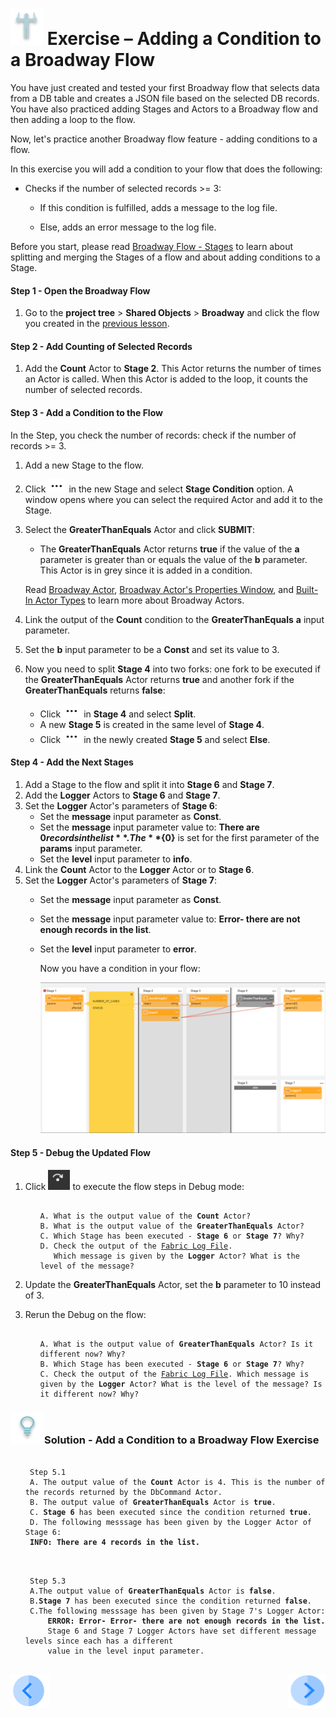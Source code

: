 # ![](/academy/images/Exercise.png) Exercise – Adding a Condition to a Broadway Flow 

You have just created and tested your first Broadway flow that selects data from a DB table and creates a JSON file based on the selected DB records. You have also practiced adding Stages and Actors to a Broadway flow and then adding a loop to the flow. 

Now, let's practice another Broadway flow feature - adding conditions to a flow. 


In this exercise you will add a condition to your flow that does the following:

- Checks if the number of selected records >= 3:  

  - If this condition is fulfilled, adds a message to the log file.

  - Else, adds an error message to the log file.

    

Before you start, please read [Broadway Flow - Stages](/articles/19_Broadway/19_broadway_flow_stages.md) to learn about splitting and merging the Stages of a flow and about adding conditions to a Stage. 

#### Step 1 - Open the Broadway Flow
1. Go to the **project tree** > **Shared Objects** > **Broadway** and click the flow you created in the [previous lesson](/academy/Training_Level_1/99_Broadway/05_create_broadway_flow.md).

#### Step 2 - Add Counting of Selected Records

1. Add the **Count** Actor to **Stage 2**. This Actor returns the number of times an Actor is called. When this Actor is added to the loop, it counts the number of selected records.

#### Step 3 - Add a Condition to the Flow

In the Step, you check the number of records: check if the number of records >= 3. 

1. Add a new Stage to the flow.

2. Click ![three dots](/academy/Training_Level_1/99_Broadway/images/three_dots_icon.png) in the new Stage and select  **Stage Condition** option. A window opens where you can select the required Actor and add it to the Stage.

3. Select the **GreaterThanEquals** Actor and click  **SUBMIT**:

     - The **GreaterThanEquals** Actor returns **true** if the value of the **a** parameter is greater than or equals the value of the **b** parameter. This Actor is in grey since it is added in a condition.

     Read [Broadway Actor](/articles/19_Broadway/03_broadway_actor.md), [Broadway Actor's Properties Window](/articles/19_Broadway/03_broadway_actor_window.md), and [Built-In Actor Types](/articles/19_Broadway/04_built_in_actor_types.md) to learn more about Broadway Actors.

4. Link the output of the **Count** condition to the **GreaterThanEquals** **a** input parameter.

5.  Set the **b** input parameter to be a **Const** and set its value to 3.

6. Now you need to split **Stage 4** into two forks: one fork to be executed if the **GreaterThanEquals** Actor returns **true** and another fork if the **GreaterThanEquals** returns **false**:

      - Click ![three dots](/academy/Training_Level_1/99_Broadway/images/three_dots_icon.png) in **Stage 4** and select **Split**. 
      - A new **Stage 5** is created in the same level of **Stage 4**.  
      - Click ![three dots](/academy/Training_Level_1/99_Broadway/images/three_dots_icon.png) in the newly created **Stage 5** and select **Else**.

#### Step 4 - Add the Next Stages

1. Add a Stage to the flow and split it into **Stage 6** and **Stage 7**.
2. Add the **Logger** Actors to **Stage 6** and **Stage 7**.
3. Set the **Logger** Actor's parameters of **Stage 6**:
   - Set the **message** input parameter as **Const**.
   - Set the **message** input parameter value to: **There are ${0} records in the list**. The **${0}** is set for the first parameter of the **params** input parameter.
   - Set the **level** input parameter to **info**.
4. Link the **Count** Actor to the **Logger** Actor or to **Stage 6**.
5. Set the **Logger** Actor's parameters of **Stage 7**:
   - Set the **message** input parameter as **Const**.
   
   - Set the **message** input parameter value to: **Error- there are not enough records in the list**.
   
   - Set the **level** input parameter to **error**.
   
     Now you have a condition in your flow:
   
     ![image](/academy/Training_Level_1/99_Broadway/images/MyFirstFlow_including_condition.png)

#### Step 5 - Debug the Updated Flow

1. Click ![Debug Step](/academy/Training_Level_1/99_Broadway/images/debug_step_icon.png) to execute the flow steps in Debug mode:

   <ul>
   <pre><code>
   A. What is the output value of the <strong>Count</strong> Actor? 
   B. What is the output value of the <strong>GreaterThanEquals</strong> Actor? 
   C. Which Stage has been executed - <strong>Stage 6</strong> or <strong>Stage 7</strong>? Why?
   D. Check the output of the <a href="/articles/13_LUDB_viewer_and_studio_debug_capabilities/02_fabric_studio_log_files.md">Fabric Log File</a>. 
      Which message is given by the <strong>Logger</strong> Actor? What is the level of the message? 
   </code></pre>
   </ul>
   
   
2. Update the **GreaterThanEquals** Actor, set the **b** parameter to 10 instead of 3.

3. Rerun the Debug on the flow: 

   <ul>
   <pre><code>
   A. What is the output value of <strong>GreaterThanEquals</strong> Actor? Is it different now? Why? 
   B. Which Stage has been executed - <strong>Stage 6</strong> or <strong>Stage 7</strong>? Why?
   C. Check the output of the <a href="/articles/13_LUDB_viewer_and_studio_debug_capabilities/02_fabric_studio_log_files.md">Fabric Log File</a>. Which message is given by the <strong>Logger</strong> Actor? What is the level of the message? Is it different now? Why? 
   </code></pre>
   </ul>



### ![](/academy/images/Solution.png)Solution - Add a Condition to a Broadway Flow Exercise 

 <ul>
 <pre><code> 
 Step 5.1
 A. The output value of the <strong>Count</strong> Actor is 4. This is the number of the records returned by the <strong></strong>DbCommand</strong> Actor.
 B. The output value of <strong>GreaterThanEquals</strong> Actor is <strong>true</strong>.
 C. <strong>Stage 6</strong> has been executed since the condition returned <strong>true</strong>.
 D. The following messsage has been given by the Logger Actor of Stage 6: 
 <strong>INFO: There are 4 records in the list.</strong>
 </code></pre>
 </ul>

<ul>
<pre><code>
 Step 5.3
 A.The output value of <strong>GreaterThanEquals</strong> Actor is <strong>false</strong>.
 B.<strong>Stage 7</strong> has been executed since the condition returned <strong>false</strong>.
 C.The following messsage has been given by Stage 7's Logger Actor: 
     <strong>ERROR: Error- Error- there are not enough records in the list.</strong> 
     Stage 6 and Stage 7 Logger Actors have set different message levels since each has a different 
     value in the level input parameter.
 </code></pre>
 </ul>




[![Previous](/articles/images/Previous.png)](/academy/Training_Level_1/99_Broadway/06_broadway_flow_adding_loops_and_conditions.md)[<img align="right" width="60" height="54" src="/articles/images/Next.png">]()
